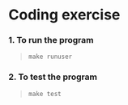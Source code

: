 # Coding exercise


### 1. To run the program
> `make runuser`



### 2. To test the program
> `make test`